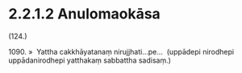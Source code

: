 # 2.2.1.2 Anulomaokāsa

(124.)

1090\. »  Yattha cakkhāyatanaṃ nirujjhati…pe…  (uppādepi nirodhepi uppādanirodhepi yatthakaṃ sabbattha sadisaṃ.)
